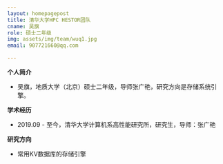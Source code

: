 ```yaml
---
layout: homepagepost
title: 清华大学HPC HESTOR团队
cname: 吴旗
role: 硕士二年级
img: assets/img/team/wuq1.jpg
email: 907721660@qq.com

---
```


**个人简介**

* 吴旗，地质大学（北京）硕士二年级，导师张广艳，研究方向是存储系统引擎。

**学术经历**

* 2019.09 - 至今，清华大学计算机系高性能研究所，研究生，导师：张广艳

**研究方向**

* 常用KV数据库的存储引擎




